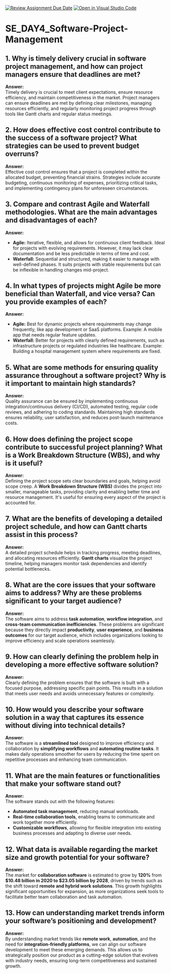[![Review Assignment Due Date](https://classroom.github.com/assets/deadline-readme-button-22041afd0340ce965d47ae6ef1cefeee28c7c493a6346c4f15d667ab976d596c.svg)](https://classroom.github.com/a/9pw6JKcu)
[![Open in Visual Studio Code](https://classroom.github.com/assets/open-in-vscode-2e0aaae1b6195c2367325f4f02e2d04e9abb55f0b24a779b69b11b9e10269abc.svg)](https://classroom.github.com/online_ide?assignment_repo_id=15939577&assignment_repo_type=AssignmentRepo)
# SE_DAY4_Software-Project-Management
## 1. Why is timely delivery crucial in software project management, and how can project managers ensure that deadlines are met?
**Answer:**  
Timely delivery is crucial to meet client expectations, ensure resource efficiency, and maintain competitiveness in the market. Project managers can ensure deadlines are met by defining clear milestones, managing resources efficiently, and regularly monitoring project progress through tools like Gantt charts and regular status meetings.

## 2. How does effective cost control contribute to the success of a software project? What strategies can be used to prevent budget overruns?
**Answer:**  
Effective cost control ensures that a project is completed within the allocated budget, preventing financial strains. Strategies include accurate budgeting, continuous monitoring of expenses, prioritizing critical tasks, and implementing contingency plans for unforeseen circumstances.

## 3. Compare and contrast Agile and Waterfall methodologies. What are the main advantages and disadvantages of each?
**Answer:**  
- **Agile:** Iterative, flexible, and allows for continuous client feedback. Ideal for projects with evolving requirements. However, it may lack clear documentation and be less predictable in terms of time and cost.
- **Waterfall:** Sequential and structured, making it easier to manage with well-defined phases. It suits projects with stable requirements but can be inflexible in handling changes mid-project.

## 4. In what types of projects might Agile be more beneficial than Waterfall, and vice versa? Can you provide examples of each?
**Answer:**  
- **Agile:** Best for dynamic projects where requirements may change frequently, like app development or SaaS platforms. Example: A mobile app that needs regular feature updates.
- **Waterfall:** Better for projects with clearly defined requirements, such as infrastructure projects or regulated industries like healthcare. Example: Building a hospital management system where requirements are fixed.

## 5. What are some methods for ensuring quality assurance throughout a software project? Why is it important to maintain high standards?
**Answer:**  
Quality assurance can be ensured by implementing continuous integration/continuous delivery (CI/CD), automated testing, regular code reviews, and adhering to coding standards. Maintaining high standards ensures reliability, user satisfaction, and reduces post-launch maintenance costs.

## 6. How does defining the project scope contribute to successful project planning? What is a Work Breakdown Structure (WBS), and why is it useful?
**Answer:**  
Defining the project scope sets clear boundaries and goals, helping avoid scope creep. A **Work Breakdown Structure (WBS)** divides the project into smaller, manageable tasks, providing clarity and enabling better time and resource management. It's useful for ensuring every aspect of the project is accounted for.

## 7. What are the benefits of developing a detailed project schedule, and how can Gantt charts assist in this process?
**Answer:**  
A detailed project schedule helps in tracking progress, meeting deadlines, and allocating resources efficiently. **Gantt charts** visualize the project timeline, helping managers monitor task dependencies and identify potential bottlenecks.

## 8. What are the core issues that your software aims to address? Why are these problems significant to your target audience?
**Answer:**  
The software aims to address **task automation**, **workflow integration**, and **cross-team communication inefficiencies**. These problems are significant because they directly impact **productivity**, **user experience**, and **business outcomes** for our target audience, which includes organizations looking to improve efficiency and scale operations seamlessly.

## 9. How can clearly defining the problem help in developing a more effective software solution?
**Answer:**  
Clearly defining the problem ensures that the software is built with a focused purpose, addressing specific pain points. This results in a solution that meets user needs and avoids unnecessary features or complexity.

## 10. How would you describe your software solution in a way that captures its essence without diving into technical details?
**Answer:**  
The software is a **streamlined tool** designed to improve efficiency and collaboration by **simplifying workflows** and **automating routine tasks**. It makes daily operations smoother for users by reducing the time spent on repetitive processes and enhancing team communication.

## 11. What are the main features or functionalities that make your software stand out?
**Answer:**  
The software stands out with the following features:
- **Automated task management**, reducing manual workloads.
- **Real-time collaboration tools**, enabling teams to communicate and work together more efficiently.
- **Customizable workflows**, allowing for flexible integration into existing business processes and adapting to diverse user needs.

## 12. What data is available regarding the market size and growth potential for your software?
**Answer:**  
The market for **collaboration software** is estimated to grow by **120%** from **$10.48 billion in 2020 to $23.05 billion by 2028**, driven by trends such as the shift toward **remote and hybrid work solutions**. This growth highlights significant opportunities for expansion, as more organizations seek tools to facilitate better team collaboration and task automation.

## 13. How can understanding market trends inform your software’s positioning and development?
**Answer:**  
By understanding market trends like **remote work**, **automation**, and the need for **integration-friendly platforms**, we can align our software development to meet these emerging demands. This allows us to strategically position our product as a cutting-edge solution that evolves with industry needs, ensuring long-term competitiveness and sustained growth.
